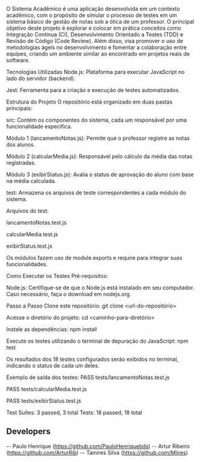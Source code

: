 O Sistema Acadêmico é uma aplicação desenvolvida em um contexto acadêmico, com o propósito de simular o processo de testes em um sistema básico de gestão de notas sob a ótica de um professor. O principal objetivo deste projeto é explorar e colocar em prática conceitos como Integração Contínua (CI), Desenvolvimento Orientado a Testes (TDD) e Revisão de Código (Code Review). Além disso, visa promover o uso de metodologias ágeis no desenvolvimento e fomentar a colaboração entre equipes, criando um ambiente similar ao encontrado em projetos reais de software.

Tecnologias Utilizadas
Node.js: Plataforma para executar JavaScript no lado do servidor (backend).

Jest: Ferramenta para a criação e execução de testes automatizados.

Estrutura do Projeto
O repositório está organizado em duas pastas principais:

src: Contém os componentes do sistema, cada um responsável por uma funcionalidade específica.

Módulo 1 (lancamentoNotas.js): Permite que o professor registre as notas dos alunos.

Módulo 2 (calcularMedia.js): Responsável pelo cálculo da média das notas registradas.

Módulo 3 (exibirStatus.js): Avalia o status de aprovação do aluno com base na média calculada.

test: Armazena os arquivos de teste correspondentes a cada módulo do sistema.

Arquivos do test:

lancamentoNotas.test.js

calcularMedia.test.js

exibirStatus.test.js

Os módulos fazem uso de module.exports e require para integrar suas funcionalidades.

Como Executar os Testes
Pré-requisitos:

Node.js: Certifique-se de que o Node.js está instalado em seu computador. Caso necessário, faça o download em nodejs.org.

Passo a Passo
Clone este repositório:
git clone <url-do-repositório>

Acesse o diretório do projeto:
cd <caminho-para-diretório>

Instale as dependências:
npm install

Execute os testes utilizando o terminal de depuração do JavaScript:
npm test

Os resultados dos 18 testes configurados serão exibidos no terminal, indicando o status de cada um deles.

Exemplo de saída dos testes:
PASS tests/lancamentoNotas.test.js

PASS tests/calcularMedia.test.js

PASS tests/exibirStatus.test.js

Test Suites: 3 passed, 3 total
Tests: 18 passed, 18 total


## Developers

-- Paulo Henrique (https://github.com/PauloHenriquebds)
-- Artur Ribeiro (https://github.com/ArturRib)
-- Tamires Silva (https://github.com/Miires)
